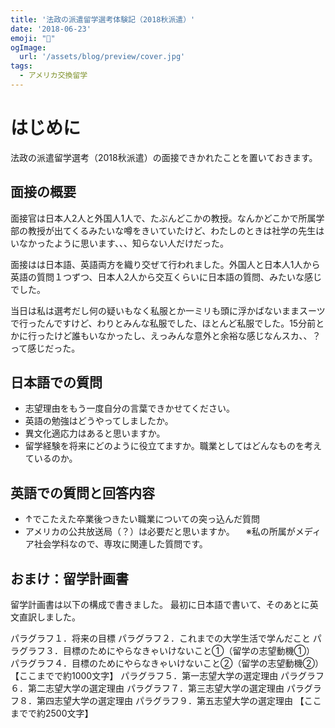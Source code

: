 ```yaml
---
title: '法政の派遣留学選考体験記（2018秋派遣）'
date: '2018-06-23'
emoji: "👥"
ogImage:
  url: '/assets/blog/preview/cover.jpg'
tags:
  - アメリカ交換留学
---
```


# はじめに

法政の派遣留学選考（2018秋派遣）の面接できかれたことを置いておきます。

## 面接の概要

面接官は日本人2人と外国人1人で、たぶんどこかの教授。なんかどこかで所属学部の教授が出てくるみたいな噂をきいていたけど、わたしのときは社学の先生はいなかったように思います、、、知らない人だけだった。

面接はは日本語、英語両方を織り交ぜて行われました。外国人と日本人1人から英語の質問１つずつ、日本人2人から交互くらいに日本語の質問、みたいな感じでした。

当日は私は選考だし何の疑いもなく私服とか一ミリも頭に浮かばないままスーツで行ったんですけど、わりとみんな私服でした、ほとんど私服でした。15分前とかに行ったけど誰もいなかったし、えっみんな意外と余裕な感じなんスカ、、？って感じだった。

## 日本語での質問

- 志望理由をもう一度自分の言葉できかせてください。
- 英語の勉強はどうやってしましたか。
- 異文化適応力はあると思いますか。
- 留学経験を将来にどのように役立てますか。職業としてはどんなものを考えているのか。

## 英語での質問と回答内容

- ↑でこたえた卒業後つきたい職業についての突っ込んだ質問
- アメリカの公共放送局（？）は必要だと思いますか。
　※私の所属がメディア社会学科なので、専攻に関連した質問です。

## おまけ：留学計画書

留学計画書は以下の構成で書きました。
最初に日本語で書いて、そのあとに英文直訳しました。

パラグラフ１．将来の目標
パラグラフ２．これまでの大学生活で学んだこと
パラグラフ３．目標のためにやらなきゃいけないこと①（留学の志望動機①）
パラグラフ４．目標のためにやらなきゃいけないこと②（留学の志望動機②）
【ここまでで約1000文字】
パラグラフ５．第一志望大学の選定理由
パラグラフ６．第二志望大学の選定理由
パラグラフ７．第三志望大学の選定理由
パラグラフ８．第四志望大学の選定理由
パラグラフ９．第五志望大学の選定理由
【ここまでで約2500文字】